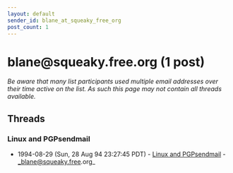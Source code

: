```yaml
---
layout: default
sender_id: blane_at_squeaky_free_org
post_count: 1
---
```


# blane<span>@</span>squeaky.free.org (1 post)

_Be aware that many list participants used multiple email addresses over their time active on the list. As such this page may not contain all threads available._

## Threads

### Linux and PGPsendmail
+ 1994-08-29 (Sun, 28 Aug 94 23:27:45 PDT) - [Linux and PGPsendmail](/archive/1994/08/de435d5250520052633836ab9ab35f6664ea93c5b3483ec8e3935d48a364ab6e) - _blane@squeaky.free.org_

